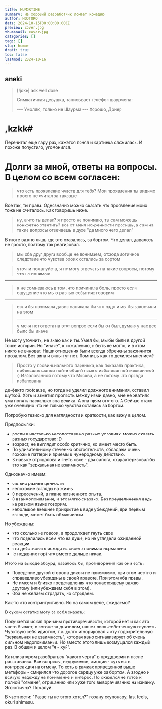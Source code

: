 ```yaml
---
title: HUMORTIME
summary: Не хороший разработчик ломает комедию
author: HOOTORO
date: 2024-10-15T00:00:00.000Z
preview: cover.jpg
thumbnail: cover.jpg
categories: []
tags: []
slug: humor
draft: true
toc: false
lastmod: 2024-10-16
---
```


## aneki

> [!joke] ask well done
>
> Симпатичная девушка, записывает телефон шаурмена:
>
> \--- Умоляю, только не Шаурма
> \--- Хорошо, Донер

# ,kzkk#

Перечитал еще пару раз, кажется понял и картинка сложилась.
И похоже попустило, угомонился.

# Долги за мной, ответы на вопросы. В целом со всем согласен:

> что есть проявление чувств для тебя? Мои проявления ты видимо просто не считал за таковые

Все так, ты права. Однозначно можно сказать что проявление моих тоже не считалось. Как говоришь ниже.

> ну, а что ты делал? я просто не понимаю, ты сам можешь конкретно ответить? все от меня искренности просишь, а сам на такие вопросы отвечаешь в духе "да много чего делал"
>
В итоге важно лишь где это оказалось, за бортом. Что делал, давалось не просто, поэтому так реагировал.

> мы оба друг друга вообще не понимаем, отсюда логичное следствие что чувства обоих остались за бортом

> уточни пожалуйста, я не могу отвечать на такие вопросы, потому что не понимаю
***
> я не сомневаюсь в том, что причинила боль, просто если ощущение что мы о разных событиях говорим
***
> если бы понимала давно написала бы что надо и мы бы закончили на этом
>
> * * *
>
> у меня нет ответа на этот вопрос
> если бы он был, думаю у нас все было бы иначе
>
Не могу уточнить, не знаю как и ты. Умел бы, мы бы были в другой точке истории.
Но "иначе", к сожалению, и быть не могло, и в этом никто не виноват. Наши отношения были всегда обречены закончится провалом.
Без вина и вины тут нет. Помнишь как-то делился мнением?

> Просто у провинциального паренька, как показала практика, небольшие шансы найти общий язык с избалованной москвичкой :)
> Избалованной потому что Москва, а не потому что правда избалована

де-факто rootcause, но тогда не уделил должного внимания, оставил шуткой.
Хоть и заметил пропасть между нами давно, мне не хватило ума понять насколько она велика. А она прям ого-ого.
А Сейчас стало уже очевидно что не только чувства остались за бортом.

Попробую тезисно для наглядности и краткости, как вижу в целом.

Предпосылки:

- росли в настолько несопоставимо разных условиях, можно сказать разных государствах :D
- возраст, не выглядит особо критично, но имеет место быть.
- По удивительному стечению обстоятельств, обладаем очень похожие паттерн и приемы к чужеродному действию.
- В навыке отрицалова и гнуть свое - два сапога, охарактеризовал бы это как "зеркальная не взаимность".

Однозначно имеем:

- сильно разные ценности
- непохожие взгляды на жизнь  
- 0 пересечений, в плане жизненного опыта.
- 0 взаимопонимание, и это мягко сказано. Без преувеличения ведь на разном языке говорим.
- небольшое внешнее прикрытие в виде убеждений, при первым взгляде, может быть обманчивым.

Но убеждены:

- что сколько не говори, а продолжает гнуть свое
- что поделились всем что на душе, но не углядели ожидаемой реакции.
- что действовать исходя из своего понимая нормально
- (с недавних пор) что вместе дальше никак.

Итого на выходе абсурд, казалось бы, противоречия как они есть:

- Поведение другой стороны дико и не приемлемо, при этом честно и справедливо убеждены в своей правоте. При этом оба правы.
- Не имеем и близко представления что понастояшему важно другому (или убеждаем себя в этом).
- Оба не желаем страдать, но страдаем.

Как-то это контринтуитивно. Но на самом деле, ожидаемо?

В сухом остатке могу за себя сказать:

Получается искал причины противоречивости, которой нет  и как это часто бывает, в погоне за дьяволом, нашел лишь собственную глупость.
Чувствую себя идиотом, т.к. долго игнорировал и эту подозрительную "зеркальная не взаимность", которая явно сигнализирует об очень сильном недопонимании.
Но вместо этого лишь возмущался каждый раз.
В общем и целом "я - хуй".

Катализатором разобраться "какого черта" в преддверии и после расставания.
Все вопросы, недоумение, эмоции - суть есть контрреакция на отмену.
То есть в рамках приведенной выше метафоры - смирился что дорогое сердцу уже за бортом. А заодно и всякую надежду на понимание и интерес.
Но оказался не готов к полной "отмене", отрицанию или хуже того выворачиванию на изнанку.
Эгоистично? Пожалуй.

В частности: "Разве ты не этого хотел?" горану ссупонору, last feels, okuri shimasu.
